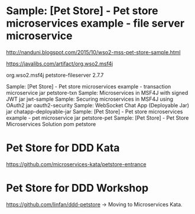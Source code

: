 
# Sample: [Pet Store] - Pet store microservices example - file server microservice 
http://nanduni.blogspot.com/2015/10/wso2-mss-pet-store-sample.html


https://javalibs.com/artifact/org.wso2.msf4j

<dependency>
   <groupId>org.wso2.msf4j</groupId>
   <artifactId>petstore-fileserver</artifactId>
   <version>2.7.7</version>
</dependency>


Sample: [Pet Store] - Pet store microservices example - transaction microservice 	jar 	petstore-txn
Sample: Microservices in MSF4J with signed JWT 	jar 	jwt-sample
Sample: Securing microservices in MSF4J using OAuth2 	jar 	oauth2-security
Sample: WebSocket Chat App (Deployable Jar) 	jar 	chatapp-deployable-jar 
Sample: [Pet Store] - Pet store microservices example - pet microservice 	jar 	petstore-pet 
Sample: [Pet Store] - Pet Store Microservices Solution 	pom 	petstore 

# Pet Store for DDD Kata
https://github.com/microservices-kata/petstore-entrance


# Pet Store for DDD Workshop
https://github.com/linfan/ddd-petstore
-> Moving to Microservices Kata.


